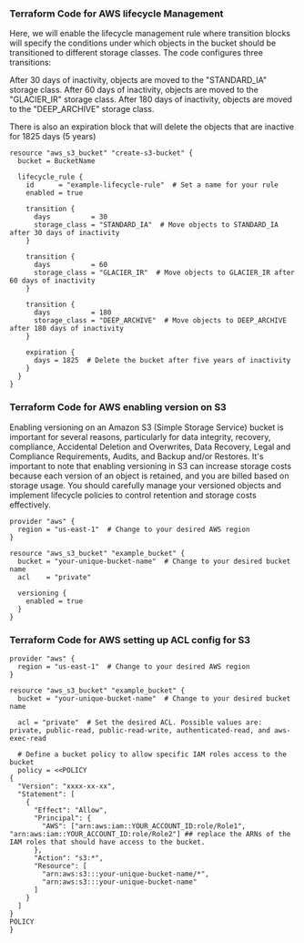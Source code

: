 
### Terraform Code for AWS lifecycle Management
Here, we will enable the lifecycle management rule where transition blocks will specify the conditions under which objects in the bucket should be transitioned to different storage classes. The code configures three transitions:

After 30 days of inactivity, objects are moved to the "STANDARD_IA" storage class.
After 60 days of inactivity, objects are moved to the "GLACIER_IR" storage class.
After 180 days of inactivity, objects are moved to the "DEEP_ARCHIVE" storage class.

There is also an expiration block that will delete the objects that are inactive for 1825 days (5 years)

```hcl
resource "aws_s3_bucket" "create-s3-bucket" {
  bucket = BucketName

  lifecycle_rule {
    id      = "example-lifecycle-rule"  # Set a name for your rule
    enabled = true

    transition {
      days          = 30
      storage_class = "STANDARD_IA"  # Move objects to STANDARD_IA after 30 days of inactivity
    }

    transition {
      days          = 60
      storage_class = "GLACIER_IR"  # Move objects to GLACIER_IR after 60 days of inactivity
    }

    transition {
      days          = 180
      storage_class = "DEEP_ARCHIVE"  # Move objects to DEEP_ARCHIVE after 180 days of inactivity
    }

    expiration {
      days = 1825  # Delete the bucket after five years of inactivity
    }
  }
}
```

### Terraform Code for AWS enabling version on S3 
Enabling versioning on an Amazon S3 (Simple Storage Service) bucket is important for several reasons, particularly for data integrity, recovery, compliance,
Accidental Deletion and Overwrites, Data Recovery, Legal and Compliance Requirements, Audits, and Backup and/or Restores.
It's important to note that enabling versioning in S3 can increase storage costs because each version of an object is retained, and you are billed based on storage usage. You should carefully manage your versioned objects and implement lifecycle policies to control retention and storage costs effectively.

```hcl
provider "aws" {
  region = "us-east-1"  # Change to your desired AWS region
}

resource "aws_s3_bucket" "example_bucket" { 
  bucket = "your-unique-bucket-name"  # Change to your desired bucket name
  acl    = "private"

  versioning {
    enabled = true
  }
}
```
### Terraform Code for AWS setting up ACL config for S3 

```hcl
provider "aws" {
  region = "us-east-1"  # Change to your desired AWS region
}

resource "aws_s3_bucket" "example_bucket" {
  bucket = "your-unique-bucket-name"  # Change to your desired bucket name

  acl = "private"  # Set the desired ACL. Possible values are: private, public-read, public-read-write, authenticated-read, and aws-exec-read

  # Define a bucket policy to allow specific IAM roles access to the bucket
  policy = <<POLICY
{
  "Version": "xxxx-xx-xx",
  "Statement": [
    {
      "Effect": "Allow",
      "Principal": {
        "AWS": ["arn:aws:iam::YOUR_ACCOUNT_ID:role/Role1", "arn:aws:iam::YOUR_ACCOUNT_ID:role/Role2"] ## replace the ARNs of the IAM roles that should have access to the bucket.
      },
      "Action": "s3:*",
      "Resource": [
        "arn:aws:s3:::your-unique-bucket-name/*",
        "arn:aws:s3:::your-unique-bucket-name"
      ]
    }
  ]
}
POLICY
}
```
